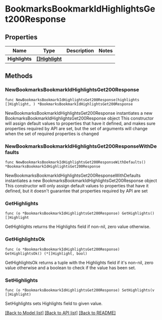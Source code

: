 # BookmarksBookmarkIdHighlightsGet200Response

## Properties

Name | Type | Description | Notes
------------ | ------------- | ------------- | -------------
**Highlights** | [**[]Highlight**](Highlight.md) |  | 

## Methods

### NewBookmarksBookmarkIdHighlightsGet200Response

`func NewBookmarksBookmarkIdHighlightsGet200Response(highlights []Highlight, ) *BookmarksBookmarkIdHighlightsGet200Response`

NewBookmarksBookmarkIdHighlightsGet200Response instantiates a new BookmarksBookmarkIdHighlightsGet200Response object
This constructor will assign default values to properties that have it defined,
and makes sure properties required by API are set, but the set of arguments
will change when the set of required properties is changed

### NewBookmarksBookmarkIdHighlightsGet200ResponseWithDefaults

`func NewBookmarksBookmarkIdHighlightsGet200ResponseWithDefaults() *BookmarksBookmarkIdHighlightsGet200Response`

NewBookmarksBookmarkIdHighlightsGet200ResponseWithDefaults instantiates a new BookmarksBookmarkIdHighlightsGet200Response object
This constructor will only assign default values to properties that have it defined,
but it doesn't guarantee that properties required by API are set

### GetHighlights

`func (o *BookmarksBookmarkIdHighlightsGet200Response) GetHighlights() []Highlight`

GetHighlights returns the Highlights field if non-nil, zero value otherwise.

### GetHighlightsOk

`func (o *BookmarksBookmarkIdHighlightsGet200Response) GetHighlightsOk() (*[]Highlight, bool)`

GetHighlightsOk returns a tuple with the Highlights field if it's non-nil, zero value otherwise
and a boolean to check if the value has been set.

### SetHighlights

`func (o *BookmarksBookmarkIdHighlightsGet200Response) SetHighlights(v []Highlight)`

SetHighlights sets Highlights field to given value.



[[Back to Model list]](../README.md#documentation-for-models) [[Back to API list]](../README.md#documentation-for-api-endpoints) [[Back to README]](../README.md)


